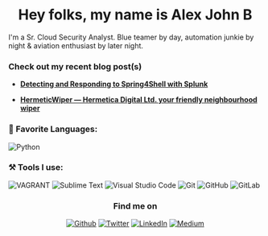 <h1 align = "center"> Hey folks, my name is Alex John B  </h1>

I'm a Sr. Cloud Security Analyst. Blue teamer by day, automation junkie by night & aviation enthusiast by later night.

<h3>Check out my recent blog post(s)</h3>
<ul>
  <li><a href="https://subtlystoic.medium.com/detecting-and-responding-to-spring4shell-with-splunk-89ade99f35fb"><b>Detecting and Responding to Spring4Shell with Splunk</b></a>
</ul>
<ul>
  <li><a href="https://subtlystoic.medium.com/hermeticwiper-hermetica-digital-ltd-your-friendly-neighbourhood-wipe-r-part-1-dbca32b9eb12"><b>HermeticWiper — Hermetica Digital Ltd. your friendly neighbourhood wiper</b></a>
</ul>
<h3>📄 Favorite Languages:</h3>
<p>
<a target="_blank"><img alt="Python" src="https://img.shields.io/badge/Python-%2312100E.svg?logo=python&style=for-the-badge&logoColor=yellow"/></a> 
</p>
<h3>⚒ Tools I use:</h3>
<p>
<a target="_blank"><img alt="VAGRANT" src="https://img.shields.io/badge/vagrant-%231563FF.svg?style=for-the-badge&logo=vagrant&logoColor=white"/></a> 
<a target="_blank"><img alt="Sublime Text" src="https://img.shields.io/badge/sublime_text-%23575757.svg?style=for-the-badge&logo=sublime-text&logoColor=important"/></a> 
<a target="_blank"><img alt="Visual Studio Code" src="https://img.shields.io/badge/Visual%20Studio%20Code-%2312100E.svg?logo=visual-studio-code&style=for-the-badge&logoColor=blue"/></a> 
<a target="_blank"><img alt="Git" src="https://img.shields.io/badge/Git-%2312100E.svg?logo=git&style=for-the-badge"/></a> 
<a target="_blank"><img alt="GitHub" src="https://img.shields.io/badge/GitHub-black?logo=GitHub&style=for-the-badge"/></a>
  <a target="_blank"><img alt="GitLab" src="https://img.shields.io/badge/gitlab-%23181717.svg?style=for-the-badge&logo=gitlab&logoColor=white"/></a> 
</p>
<h3 align="center">Find me on</h3>
<p align="center"><a 
href="https://github.com/west-wind" target="_blank"><img alt="Github" 
src="https://img.shields.io/badge/GitHub-%2312100E.svg?&style=for-the-badge&logo=Github&logoColor=white" /></a> <a 
href="https://twitter.com/Praetorian_GRD" target="_blank"><img alt="Twitter" 
src="https://img.shields.io/badge/twitter-%2312100E.svg?&style=for-the-badge&logo=twitter&logoColor=blue" /></a> <a 
href="https://www.linkedin.com/in/alexsean" target="_blank"><img alt="LinkedIn" 
src="https://img.shields.io/badge/linkedin-%2312100E.svg?&style=for-the-badge&logo=linkedin&logoColor=blue" /></a> <a 
href="https://medium.com/@subtlystoic" target="_blank"><img alt="Medium" 
src="https://img.shields.io/badge/medium-%2312100E.svg?&style=for-the-badge&logo=medium&logoColor=white" /></a><br><a 
</p>
